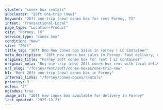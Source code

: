 ```yaml
---
cluster: "conex box rentals"
subcluster: "20ft one-trip (new)"
keyword: "20ft one-trip (new) conex box for rent Forney, TX"
intent: "Transactional-Local"
page_type: "Location-Product"
city: "Forney, TX"
service_type: "conex box"
condition: "New"
size: "20ft"
title_tag: "20ft Bmo New conex box Sales in Forney | LC Container"
meta_description: "20ft new conex box sales in Forney. Fast delivery, competitive pricing. Serving conex boxes area. Quote ID: QSR. Call (214) 524-4168 for your free quote today."
original_title: "Forney 20ft conex box for rent | LC Container"
original_meta: "Buy one-trip (new) 20ft conex box rent with local delivery in Forney, TX. LC Container — local Since 2003. Request a fast quote today."
url_slug: "/forney/rent/20ft/conex-boxes/one-trip-new"
h1: "Rent 20ft one-trip (new) conex box in Forney"
internal_links: "/forney/conex-boxes/rentals"
priority: 3
notes: "2"
noindex: true
image_alt: "20ft new conex box available for delivery in Forney"
last_updated: "2025-10-21"
---
```


<!-- TODO: Add unique city/inventory copy, images, and internal links here. -->
